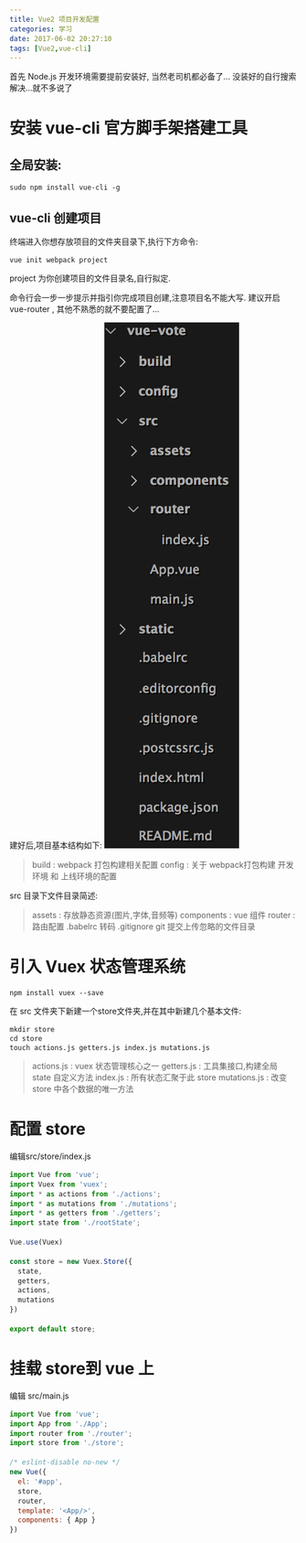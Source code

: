 ```yaml
---
title: Vue2 项目开发配置
categories: 学习
date: 2017-06-02 20:27:10
tags: [Vue2,vue-cli]
---
```


首先 Node.js 开发环境需要提前安装好, 当然老司机都必备了...
没装好的自行搜索解决...就不多说了

<!--more-->

# 安装 vue-cli 官方脚手架搭建工具
## 全局安装:

```shell
sudo npm install vue-cli -g
```

## vue-cli 创建项目
终端进入你想存放项目的文件夹目录下,执行下方命令:
```shell
vue init webpack project
```
project 为你创建项目的文件目录名,自行拟定.

命令行会一步一步提示并指引你完成项目创建,注意项目名不能大写.
建议开启 vue-router , 其他不熟悉的就不要配置了...

建好后,项目基本结构如下:
![](/images/vue-folder.png)

>build : webpack 打包构建相关配置
>config : 关于 webpack打包构建 开发环境 和 上线环境的配置

src 目录下文件目录简述:
>assets : 存放静态资源(图片,字体,音频等)
>components : vue 组件
>router : 路由配置
>.babelrc 转码
>.gitignore git 提交上传忽略的文件目录

# 引入 Vuex 状态管理系统
```shell
npm install vuex --save
```

在 src 文件夹下新建一个store文件夹,并在其中新建几个基本文件:
```shell
mkdir store
cd store
touch actions.js getters.js index.js mutations.js
```

>actions.js : vuex 状态管理核心之一
>getters.js : 工具集接口,构建全局 state 自定义方法
>index.js : 所有状态汇聚于此 store
>mutations.js : 改变 store 中各个数据的唯一方法

# 配置 store
编辑src/store/index.js
```js
import Vue from 'vue';
import Vuex from 'vuex';
import * as actions from './actions';
import * as mutations from './mutations';
import * as getters from './getters';
import state from './rootState';

Vue.use(Vuex)

const store = new Vuex.Store({
  state,
  getters,
  actions,
  mutations
})

export default store;
```

# 挂载 store到 vue 上
编辑 src/main.js
```js
import Vue from 'vue';
import App from './App';
import router from './router';
import store from './store';

/* eslint-disable no-new */
new Vue({
  el: '#app',
  store,
  router,
  template: '<App/>',
  components: { App }
})
```









